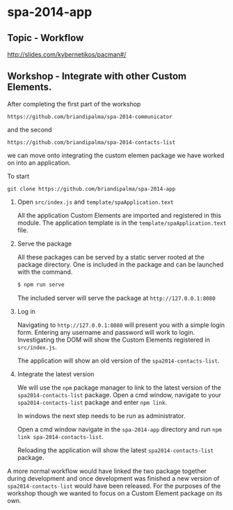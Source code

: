 # spa-2014-app

Topic - Workflow
---------------------

http://slides.com/kybernetikos/pacman#/

Workshop - Integrate with other Custom Elements.
-------------------------------------------------

After completing the first part of the workshop

	https://github.com/briandipalma/spa-2014-communicator

and the second

	https://github.com/briandipalma/spa-2014-contacts-list

we can move onto integrating the custom elemen package we have worked on into an application.

To start

	git clone https://github.com/briandipalma/spa-2014-app

1. Open `src/index.js` and `template/spaApplication.text`

	All the application Custom Elements are imported and registered in this module.
	The application template is in the `template/spaApplication.text` file.

2. Serve the package

	All these packages can be served by a static server rooted at the package directory.
	One is included in the package and can be launched with the command.

	```bash
	$ npm run serve
	```

	The included server will serve the package at `http://127.0.0.1:8080`

3. Log in

	Navigating to `http://127.0.0.1:8080` will present you with a simple login form.
	Entering any username and password will work to login.
	Investigating the DOM will show the Custom Elements registered in `src/index.js`.

	The application will show an old version of the `spa2014-contacts-list`.

4. Integrate the latest version

	We will use the `npm` package manager to link to the latest version of the `spa2014-contacts-list` package.
	Open a cmd window, navigate to your `spa2014-contacts-list` package and enter `npm link`.

	In windows the next step needs to be run as administrator.

	Open a cmd window navigate in the `spa-2014-app` directory and run `npm link spa-2014-contacts-list`.

	Reloading the application will show the latest `spa2014-contacts-list` package.

A more normal workflow would have linked the two package together during development and once development was finished
a new version of `spa2014-contacts-list` would have been released.
For the purposes of the workshop though we wanted to focus on a Custom Element package on its own.
